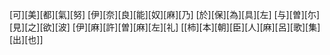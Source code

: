 [可][美][都][氣][努] [伊][奈][良][能][奴][麻][乃] [於][保][為][具][左] [与][曽][尓][見][之][欲][波] [伊][麻][許][曽][麻][左][礼] [[柿][本][朝][臣][人][麻][呂][歌][集][出][也]]
